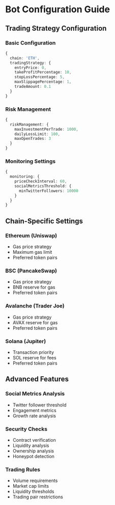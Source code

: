 # Bot Configuration Guide

## Trading Strategy Configuration

### Basic Configuration
```typescript
{
  chain: 'ETH',
  tradingStrategy: {
    entryPrice: 0,
    takeProfitPercentage: 10,
    stopLossPercentage: 5,
    maxSlippagePercentage: 1,
    tradeAmount: 0.1
  }
}
```

### Risk Management
```typescript
{
  riskManagement: {
    maxInvestmentPerTrade: 1000,
    dailyLossLimit: 100,
    maxOpenTrades: 3
  }
}
```

### Monitoring Settings
```typescript
{
  monitoring: {
    priceCheckInterval: 60,
    socialMetricsThreshold: {
      minTwitterFollowers: 10000
    }
  }
}
```

## Chain-Specific Settings

### Ethereum (Uniswap)
- Gas price strategy
- Maximum gas limit
- Preferred token pairs

### BSC (PancakeSwap)
- Gas price strategy
- BNB reserve for gas
- Preferred token pairs

### Avalanche (Trader Joe)
- Gas price strategy
- AVAX reserve for gas
- Preferred token pairs

### Solana (Jupiter)
- Transaction priority
- SOL reserve for fees
- Preferred token pairs

## Advanced Features

### Social Metrics Analysis
- Twitter follower threshold
- Engagement metrics
- Growth rate analysis

### Security Checks
- Contract verification
- Liquidity analysis
- Ownership analysis
- Honeypot detection

### Trading Rules
- Volume requirements
- Market cap limits
- Liquidity thresholds
- Trading pair restrictions